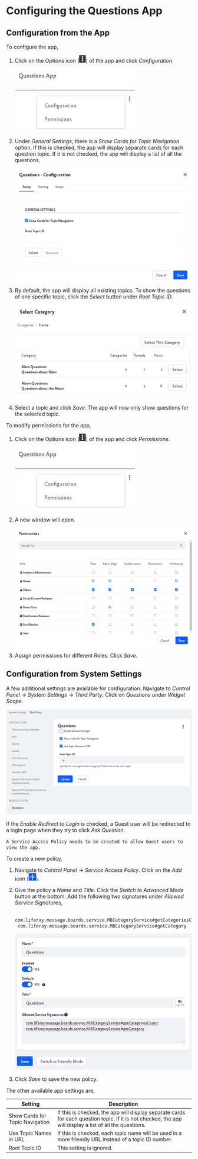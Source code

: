 # Configuring the Questions App

## Configuration from the App

To configure the app,

1. Click on the Options icon (![Options icon](../../../images/icon-options.png)) of the app and click *Configuration*.

    ![Click on the configuration link of the app.](./configuring-the-questions-app/images/01.png)

1. Under *General Settings*, there is a *Show Cards for Topic Navigation* option. If this is checked, the app will display separate cards for each question topic. If it is not checked, the app will display a list of all the questions.

    ![The configuration window opens with different options.](./configuring-the-questions-app/images/02.png)

1. By default, the app will display all existing topics. To show the questions of one specific topic, click the *Select* button under *Root Topic ID*.

    ![Select an individual topic as the root topic.](./configuring-the-questions-app/images/03.png)

1. Select a topic and click *Save*. The app will now only show questions for the selected topic.

To modify permissions for the app,

1. Click on the Options icon (![Options icon](../../../images/icon-options.png)) of the app and click *Permissions*.

    ![Click on the configuration link of the app.](./configuring-the-questions-app/images/01.png)

1. A new window will open. 

    ![Assign permissions for different roles on this page.](./configuring-the-questions-app/images/04.png)

1. Assign permissions for different Roles. Click *Save*.

## Configuration from System Settings

A few additional settings are available for configuration. Navigate to *Control Panel* &rarr; *System Settings* &rarr; *Third Party*. Click on *Questions* under *Widget Scope*.

![Navigate to the Questions app settings in system settings.](./configuring-the-questions-app/images/05.png)

If the *Enable Redirect to Login* is checked, a Guest user will be redirected to a login page when they try to click *Ask Question*.

```Note::
A Service Access Policy needs to be created to allow Guest users to view the app.
```

To create a new policy,

1. Navigate to *Control Panel* &rarr; *Service Access Policy*. Click on the *Add* icon (![Add icon](../../../images/icon-add.png)).

1. Give the policy a *Name* and *Title*. Click the *Switch to Advanced Mode* button at the bottom. Add the following two signatures under *Allowed Service Signatures*,

        com.liferay.message.boards.service.MBCategoryService#getCategoriesCount
        com.liferay.message.boards.service.MBCategoryService#getCategory

    ![Create a new policy and add the signatures.](./configuring-the-questions-app/images/06.png)

1. Click *Save* to save the new policy.

The other available app settings are,

| Setting | Description |
| --- | --- |
| Show Cards for Topic Navigation | If this is checked, the app will display separate cards for each question topic. If it is not checked, the app will display a list of all the questions. |
| Use Topic Names in URL | If this is checked, each topic name will be used in a more friendly URL instead of a topic ID number. |
| Root Topic ID | This setting is ignored. |